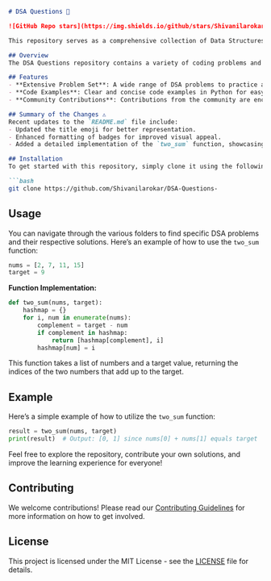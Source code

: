 ```markdown
# DSA Questions 🤖

![GitHub Repo stars](https://img.shields.io/github/stars/Shivanilarokar/DSA-Questions-) ![GitHub forks](https://img.shields.io/github/forks/Shivanilarokar/DSA-Questions-) ![GitHub issues](https://img.shields.io/github/issues/Shivanilarokar/DSA-Questions-)

This repository serves as a comprehensive collection of Data Structures and Algorithms (DSA) questions, along with solutions and code examples to facilitate learning and understanding.

## Overview
The DSA Questions repository contains a variety of coding problems and their solutions, primarily in Python. It is designed to help developers and students enhance their coding skills and understanding of DSA concepts.

## Features
- **Extensive Problem Set**: A wide range of DSA problems to practice and improve your skills.
- **Code Examples**: Clear and concise code examples in Python for easy understanding.
- **Community Contributions**: Contributions from the community are encouraged, making this repository a collaborative learning space.

## Summary of the Changes ⚠️
Recent updates to the `README.md` file include:
- Updated the title emoji for better representation.
- Enhanced formatting of badges for improved visual appeal.
- Added a detailed implementation of the `two_sum` function, showcasing its logic.

## Installation
To get started with this repository, simply clone it using the following command:

```bash
git clone https://github.com/Shivanilarokar/DSA-Questions-
```

## Usage
You can navigate through the various folders to find specific DSA problems and their respective solutions. Here’s an example of how to use the `two_sum` function:

```python
nums = [2, 7, 11, 15]
target = 9
```

**Function Implementation:**
```python
def two_sum(nums, target):
    hashmap = {}
    for i, num in enumerate(nums):
        complement = target - num
        if complement in hashmap:
            return [hashmap[complement], i]
        hashmap[num] = i
```

This function takes a list of numbers and a target value, returning the indices of the two numbers that add up to the target.

## Example
Here’s a simple example of how to utilize the `two_sum` function:

```python
result = two_sum(nums, target)
print(result)  # Output: [0, 1] since nums[0] + nums[1] equals target
```

Feel free to explore the repository, contribute your own solutions, and improve the learning experience for everyone!

## Contributing
We welcome contributions! Please read our [Contributing Guidelines](CONTRIBUTING.md) for more information on how to get involved.

## License
This project is licensed under the MIT License - see the [LICENSE](LICENSE) file for details.
```
